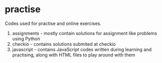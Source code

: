 practise
========

Codes used for practise and online exercises.

1. assignments - mostly contain solutions for assignment like problems using Python
2. checkio - contains solutions submited at checkio
3. javascript - contains JavaScript codes written during learning and practising, along with HTML files to play around with them
